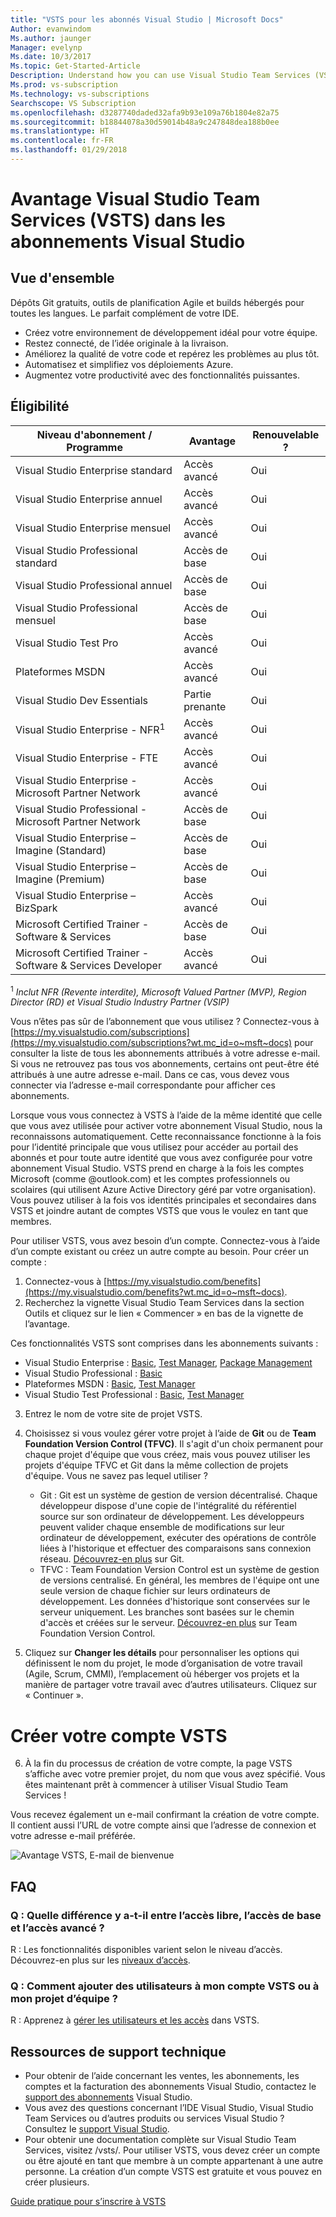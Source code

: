 ```yaml
---
title: "VSTS pour les abonnés Visual Studio | Microsoft Docs"
Author: evanwindom
Ms.author: jaunger
Manager: evelynp
Ms.date: 10/3/2017
Ms.topic: Get-Started-Article
Description: Understand how you can use Visual Studio Team Services (VSTS) as a Visual Studio subscriber.
Ms.prod: vs-subscription
Ms.technology: vs-subscriptions
Searchscope: VS Subscription
ms.openlocfilehash: d3287740daded32afa9b93e109a76b1804e82a75
ms.sourcegitcommit: b18844078a30d59014b48a9c247848dea188b0ee
ms.translationtype: HT
ms.contentlocale: fr-FR
ms.lasthandoff: 01/29/2018
---
```

# <a name="visual-studio-team-services-vsts-benefit-in-visual-studio-subscriptions"></a>Avantage Visual Studio Team Services (VSTS) dans les abonnements Visual Studio

## <a name="overview"></a>Vue d'ensemble 
Dépôts Git gratuits, outils de planification Agile et builds hébergés pour toutes les langues. Le parfait complément de votre IDE. 
- Créez votre environnement de développement idéal pour votre équipe. 
- Restez connecté, de l’idée originale à la livraison. 
- Améliorez la qualité de votre code et repérez les problèmes au plus tôt.
- Automatisez et simplifiez vos déploiements Azure.
- Augmentez votre productivité avec des fonctionnalités puissantes. 

## <a name="eligibility"></a>Éligibilité
| Niveau d'abonnement / Programme                                                  | Avantage               | Renouvelable ?                                                         |
|-------------------------------------------------------------------------------|-----------------------|--------------------------------------------------------------------|
| Visual Studio Enterprise standard                                             | Accès avancé       |  Oui                                                               |
| Visual Studio Enterprise annuel                                               | Accès avancé       |  Oui                                                               |
| Visual Studio Enterprise mensuel                                              | Accès avancé       |  Oui                                                               |
| Visual Studio Professional standard                                           | Accès de base          |  Oui                                                               |
| Visual Studio Professional annuel                                             | Accès de base          |  Oui                                                               | 
| Visual Studio Professional mensuel                                            | Accès de base          |  Oui                                                               |
| Visual Studio Test Pro                                                        | Accès avancé       |  Oui                                                               |
| Plateformes MSDN                                                                | Accès avancé       |  Oui                                                               |
| Visual Studio Dev Essentials                                                  | Partie prenante           |  Oui                                                               |
| Visual Studio Enterprise - NFR<sup>1</sup>                                               | Accès avancé       |  Oui                                                               |
| Visual Studio Enterprise - FTE                                                | Accès avancé       |  Oui                                                               |
| Visual Studio Enterprise - Microsoft Partner Network                          | Accès avancé       |  Oui                                                               |
| Visual Studio Professional - Microsoft Partner Network                        | Accès de base          |  Oui                                                               |
| Visual Studio Enterprise – Imagine (Standard)                                 | Accès de base          |  Oui                                                               |
| Visual Studio Enterprise – Imagine (Premium)                                  | Accès de base          |  Oui                                                               |
| Visual Studio Enterprise – BizSpark                                           | Accès avancé       |  Oui                                                               |
| Microsoft Certified Trainer - Software & Services                             | Accès de base          |  Oui                                                               |
| Microsoft Certified Trainer - Software & Services Developer                   | Accès avancé       |  Oui                                                               |

<sup>1</sup>  *Inclut NFR (Revente interdite), Microsoft Valued Partner (MVP), Region Director (RD) et Visual Studio Industry Partner (VSIP)*  

Vous n’êtes pas sûr de l’abonnement que vous utilisez ?  Connectez-vous à [https://my.visualstudio.com/subscriptions](https://my.visualstudio.com/subscriptions?wt.mc_id=o~msft~docs) pour consulter la liste de tous les abonnements attribués à votre adresse e-mail. Si vous ne retrouvez pas tous vos abonnements, certains ont peut-être été attribués à une autre adresse e-mail.  Dans ce cas, vous devez vous connecter via l’adresse e-mail correspondante pour afficher ces abonnements. 

Lorsque vous vous connectez à VSTS à l’aide de la même identité que celle que vous avez utilisée pour activer votre abonnement Visual Studio, nous la reconnaissons automatiquement. Cette reconnaissance fonctionne à la fois pour l’identité principale que vous utilisez pour accéder au portail des abonnés et pour toute autre identité que vous avez configurée pour votre abonnement Visual Studio. VSTS prend en charge à la fois les comptes Microsoft (comme @outlook.com) et les comptes professionnels ou scolaires (qui utilisent Azure Active Directory géré par votre organisation). Vous pouvez utiliser à la fois vos identités principales et secondaires dans VSTS et joindre autant de comptes VSTS que vous le voulez en tant que membres.

Pour utiliser VSTS, vous avez besoin d’un compte. Connectez-vous à l’aide d’un compte existant ou créez un autre compte au besoin.  Pour créer un compte :
1.  Connectez-vous à [https://my.visualstudio.com/benefits](https://my.visualstudio.com/benefits?wt.mc_id=o~msft~docs).
2.  Recherchez la vignette Visual Studio Team Services dans la section Outils et cliquez sur le lien « Commencer » en bas de la vignette de l’avantage.   

Ces fonctionnalités VSTS sont comprises dans les abonnements suivants : 
- Visual Studio Enterprise : [Basic](https://www.visualstudio.com/team-services/compare-features/), [Test Manager](https://marketplace.visualstudio.com/items?itemName=ms.vss-testmanager-web), [Package Management](https://marketplace.visualstudio.com/items?itemName=ms.feed)
- Visual Studio Professional : [Basic](https://www.visualstudio.com/team-services/compare-features/)
- Plateformes MSDN : [Basic](https://www.visualstudio.com/team-services/compare-features/), [Test Manager](https://marketplace.visualstudio.com/items?itemName=ms.vss-testmanager-web)
- Visual Studio Test Professional : [Basic](https://www.visualstudio.com/team-services/compare-features/), [Test Manager](https://marketplace.visualstudio.com/items?itemName=ms.vss-testmanager-web)

3.  Entrez le nom de votre site de projet VSTS.  

4.  Choisissez si vous voulez gérer votre projet à l’aide de **Git** ou de **Team Foundation Version Control (TFVC)**.  Il s'agit d'un choix permanent pour chaque projet d'équipe que vous créez, mais vous pouvez utiliser les projets d'équipe TFVC et Git dans la même collection de projets d'équipe.  Vous ne savez pas lequel utiliser ? 
    - Git : Git est un système de gestion de version décentralisé. Chaque développeur dispose d'une copie de l'intégralité du référentiel source sur son ordinateur de développement. Les développeurs peuvent valider chaque ensemble de modifications sur leur ordinateur de développement, exécuter des opérations de contrôle liées à l'historique et effectuer des comparaisons sans connexion réseau.  [Découvrez-en plus](https://www.visualstudio.com/docs/git/gitquickstart) sur Git.
    - TFVC : Team Foundation Version Control est un système de gestion de versions centralisé. En général, les membres de l'équipe ont une seule version de chaque fichier sur leurs ordinateurs de développement. Les données d'historique sont conservées sur le serveur uniquement. Les branches sont basées sur le chemin d'accès et créées sur le serveur. [Découvrez-en plus](https://www.visualstudio.com/docs/tfvc/overview) sur Team Foundation Version Control.

 
5.  Cliquez sur **Changer les détails** pour personnaliser les options qui définissent le nom du projet, le mode d’organisation de votre travail (Agile, Scrum, CMMI), l’emplacement où héberger vos projets et la manière de partager votre travail avec d’autres utilisateurs.  Cliquez sur « Continuer ».

# <a name="create-your-vsts-account"></a>Créer votre compte VSTS

6.  À la fin du processus de création de votre compte, la page VSTS s’affiche avec votre premier projet, du nom que vous avez spécifié.  Vous êtes maintenant prêt à commencer à utiliser Visual Studio Team Services !

Vous recevez également un e-mail confirmant la création de votre compte.  Il contient aussi l’URL de votre compte ainsi que l’adresse de connexion et votre adresse e-mail préférée.  

![Avantage VSTS, E-mail de bienvenue](_img\vs-vsts\vs-vsts-welcome.png)


## <a name="faq"></a>FAQ
### <a name="q--what-is-the-difference-between-free-basic-access-and-advanced-access"></a>Q : Quelle différence y a-t-il entre l’accès libre, l’accès de base et l’accès avancé ?
R : Les fonctionnalités disponibles varient selon le niveau d’accès.  Découvrez-en plus sur les [niveaux d’accès](/vsts/security/access-levels). 

### <a name="q--how-do-i-add-users-to-my-vsts-account-or-team-project"></a>Q : Comment ajouter des utilisateurs à mon compte VSTS ou à mon projet d’équipe ?
R : Apprenez à [gérer les utilisateurs et les accès](/vsts/accounts/add-account-users-from-user-hub) dans VSTS.

## <a name="support-resources"></a>Ressources de support technique
-  Pour obtenir de l’aide concernant les ventes, les abonnements, les comptes et la facturation des abonnements Visual Studio, contactez le [support des abonnements](https://www.visualstudio.com/subscriptions/support/) Visual Studio.
-  Vous avez des questions concernant l’IDE Visual Studio, Visual Studio Team Services ou d’autres produits ou services Visual Studio ?  Consultez le [support Visual Studio](https://www.visualstudio.com/support/). 
-  Pour obtenir une documentation complète sur Visual Studio Team Services, visitez /vsts/.
Pour utiliser VSTS, vous devez créer un compte ou être ajouté en tant que membre à un compte appartenant à une autre personne. La création d’un compte VSTS est gratuite et vous pouvez en créer plusieurs. 

[Guide pratique pour s’inscrire à VSTS](/vsts/accounts/index)
